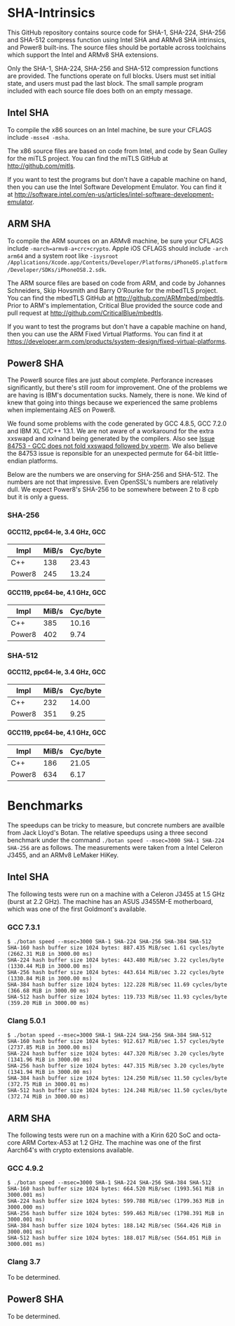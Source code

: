 # SHA-Intrinsics

This GitHub repository contains source code for SHA-1, SHA-224, SHA-256 and SHA-512 compress function using Intel SHA and ARMv8 SHA intrinsics, and Power8 built-ins. The source files should be portable across toolchains which support the Intel and ARMv8 SHA extensions.

Only the SHA-1, SHA-224, SHA-256 and SHA-512 compression functions are provided. The functions operate on full blocks. Users must set initial state, and users must pad the last block. The small sample program included with each source file does both on an empty message.

## Intel SHA

To compile the x86 sources on an Intel machine, be sure your CFLAGS include `-msse4 -msha`.

The x86 source files are based on code from Intel, and code by Sean Gulley for the miTLS project. You can find the miTLS GitHub at http://github.com/mitls.

If you want to test the programs but don't have a capable machine on hand, then you can use the Intel Software Development Emulator. You can find it at http://software.intel.com/en-us/articles/intel-software-development-emulator.

## ARM SHA

To compile the ARM sources on an ARMv8 machine, be sure your CFLAGS include `-march=armv8-a+crc+crypto`. Apple iOS CFLAGS should include `-arch arm64` and a system root like `-isysroot  /Applications/Xcode.app/Contents/Developer/Platforms/iPhoneOS.platform/Developer/SDKs/iPhoneOS8.2.sdk`.

The ARM source files are based on code from ARM, and code by Johannes Schneiders, Skip Hovsmith and Barry O'Rourke for the mbedTLS project. You can find the mbedTLS GitHub at http://github.com/ARMmbed/mbedtls. Prior to ARM's implementation, Critical Blue provided the source code and pull request at http://github.com/CriticalBlue/mbedtls.

If you want to test the programs but don't have a capable machine on hand, then you can use the ARM  Fixed Virtual Platforms. You can find it at https://developer.arm.com/products/system-design/fixed-virtual-platforms.

## Power8 SHA

The Power8 source files are just about complete. Perforance increases significantly, but there's still room for improvement. One of the problems we are having is IBM's documentation sucks. Namely, there is none. We kind of knew that going into things because we experienced the same problems when implementaing AES on Power8.

We found some problems with the code generated by GCC 4.8.5, GCC 7.2.0 and IBM XL C/C++ 13.1. We are not aware of a workaround for the extra xxswapd and xxlnand being generated by the compilers. Also see [Issue 84753 - GCC does not fold xxswapd followed by vperm](http://gcc.gnu.org/bugzilla/show_bug.cgi?id=84753). We also believe the 84753 issue is reponsible for an unexpected permute for 64-bit little-endian platforms.

Below are the numbers we are onserving for SHA-256 and SHA-512. The numbers are not that impressive. Even OpenSSL's numbers are relatively dull. We expect Power8's SHA-256 to be somewhere between 2 to 8 cpb but it is only a guess.

### SHA-256

#### GCC112, ppc64-le, 3.4 GHz, GCC

|  Impl  |   MiB/s   |  Cyc/byte  |
| ------ | --------- | ---------- |
|   C++  |    138    |    23.43   |
| Power8 |    245    |    13.24   |

#### GCC119, ppc64-be, 4.1 GHz, GCC

|  Impl  |   MiB/s   |  Cyc/byte  |
| ------ | --------- | ---------- |
|   C++  |    385    |    10.16   |
| Power8 |    402    |     9.74   |

### SHA-512

#### GCC112, ppc64-le, 3.4 GHz, GCC

|  Impl  |   MiB/s   |  Cyc/byte  |
| ------ | --------- | ---------- |
|   C++  |    232    |    14.00   |
| Power8 |    351    |     9.25   |

#### GCC119, ppc64-be, 4.1 GHz, GCC

|  Impl  |   MiB/s   |  Cyc/byte  |
| ------ | --------- | ---------- |
|   C++  |    186    |    21.05   |
| Power8 |    634    |     6.17   |

# Benchmarks

The speedups can be tricky to measure, but concrete numbers are availble from Jack Lloyd's Botan. The relative speedups using a three second benchmark under the command `./botan speed --msec=3000 SHA-1 SHA-224 SHA-256` are as follows. The measurements were taken from a Intel Celeron J3455, and an ARMv8 LeMaker HiKey.

## Intel SHA

The following tests were run on a machine with a Celeron J3455 at 1.5 GHz (burst at 2.2 GHz). The machine has an ASUS J3455M-E motherboard, which was one of the first Goldmont's available.

### GCC 7.3.1

```
$ ./botan speed --msec=3000 SHA-1 SHA-224 SHA-256 SHA-384 SHA-512
SHA-160 hash buffer size 1024 bytes: 887.435 MiB/sec 1.61 cycles/byte (2662.31 MiB in 3000.00 ms)
SHA-224 hash buffer size 1024 bytes: 443.480 MiB/sec 3.22 cycles/byte (1330.44 MiB in 3000.00 ms)
SHA-256 hash buffer size 1024 bytes: 443.614 MiB/sec 3.22 cycles/byte (1330.84 MiB in 3000.00 ms)
SHA-384 hash buffer size 1024 bytes: 122.228 MiB/sec 11.69 cycles/byte (366.68 MiB in 3000.00 ms)
SHA-512 hash buffer size 1024 bytes: 119.733 MiB/sec 11.93 cycles/byte (359.20 MiB in 3000.00 ms)
```

### Clang 5.0.1

```
$ ./botan speed --msec=3000 SHA-1 SHA-224 SHA-256 SHA-384 SHA-512
SHA-160 hash buffer size 1024 bytes: 912.617 MiB/sec 1.57 cycles/byte (2737.85 MiB in 3000.00 ms)
SHA-224 hash buffer size 1024 bytes: 447.320 MiB/sec 3.20 cycles/byte (1341.96 MiB in 3000.00 ms)
SHA-256 hash buffer size 1024 bytes: 447.315 MiB/sec 3.20 cycles/byte (1341.94 MiB in 3000.00 ms)
SHA-384 hash buffer size 1024 bytes: 124.250 MiB/sec 11.50 cycles/byte (372.75 MiB in 3000.01 ms)
SHA-512 hash buffer size 1024 bytes: 124.248 MiB/sec 11.50 cycles/byte (372.74 MiB in 3000.00 ms)
```

## ARM SHA

The following tests were run on a machine with a Kirin 620 SoC and octa-core ARM Cortex-A53 at 1.2 GHz. The machine was one of the first Aarch64's with crypto extensions available.

### GCC 4.9.2

```
$ ./botan speed --msec=3000 SHA-1 SHA-224 SHA-256 SHA-384 SHA-512
SHA-160 hash buffer size 1024 bytes: 664.520 MiB/sec (1993.561 MiB in 3000.001 ms)
SHA-224 hash buffer size 1024 bytes: 599.788 MiB/sec (1799.363 MiB in 3000.000 ms)
SHA-256 hash buffer size 1024 bytes: 599.463 MiB/sec (1798.391 MiB in 3000.001 ms)
SHA-384 hash buffer size 1024 bytes: 188.142 MiB/sec (564.426 MiB in 3000.001 ms)
SHA-512 hash buffer size 1024 bytes: 188.017 MiB/sec (564.051 MiB in 3000.001 ms)
```

### Clang 3.7

To be determined.

## Power8 SHA

To be determined.
